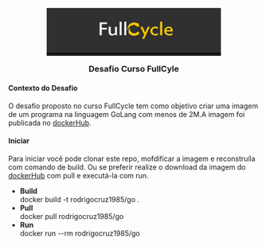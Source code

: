  <h3 align="center">
    <img align="center" alt="Logo FullCycle"  height="100" src="https://raw.githubusercontent.com/RodrigoAntonioCruz/assets/main/fullcycle.png" />
  <br>
  
  Desafio Curso FullCyle
</h3>

#### Contexto do Desafio

O desafio proposto no curso FullCycle tem como objetivo criar uma imagem de um programa na linguagem GoLang com menos de 2M.A imagem foi publicada no <a href="https://hub.docker.com/r/rodrigocruz1985/go" target="_blank">dockerHub</a>.


#### Iniciar

Para iniciar você pode clonar este repo, mofdificar a imagem e reconstruíla com comando de build. Ou se preferir realize o download da imagem do <a href="https://hub.docker.com/r/rodrigocruz1985/go" target="_blank">dockerHub</a> com pull e executá-la com run.

<ul> 
  
   <li><b>Build</b> <br>
       docker build -t rodrigocruz1985/go .  <br> 
     
   <li><b>Pull</b> <br>
       docker pull rodrigocruz1985/go  <br>
     
   <li><b>Run</b> <br>
       docker run --rm rodrigocruz1985/go  <br>
     
</ul> 

